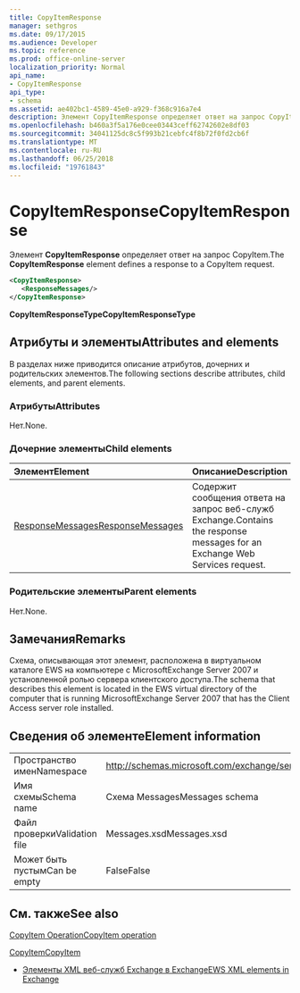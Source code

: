 ```yaml
---
title: CopyItemResponse
manager: sethgros
ms.date: 09/17/2015
ms.audience: Developer
ms.topic: reference
ms.prod: office-online-server
localization_priority: Normal
api_name:
- CopyItemResponse
api_type:
- schema
ms.assetid: ae402bc1-4589-45e0-a929-f368c916a7e4
description: Элемент CopyItemResponse определяет ответ на запрос CopyItem.
ms.openlocfilehash: b460a3f5a176e0cee03443ceff62742602e8df03
ms.sourcegitcommit: 34041125dc8c5f993b21cebfc4f8b72f0fd2cb6f
ms.translationtype: MT
ms.contentlocale: ru-RU
ms.lasthandoff: 06/25/2018
ms.locfileid: "19761843"
---
```

# <a name="copyitemresponse"></a><span data-ttu-id="0bfb4-103">CopyItemResponse</span><span class="sxs-lookup"><span data-stu-id="0bfb4-103">CopyItemResponse</span></span>

<span data-ttu-id="0bfb4-104">Элемент **CopyItemResponse** определяет ответ на запрос CopyItem.</span><span class="sxs-lookup"><span data-stu-id="0bfb4-104">The **CopyItemResponse** element defines a response to a CopyItem request.</span></span> 
  
```xml
<CopyItemResponse>
   <ResponseMessages/>
</CopyItemResponse>
```

 <span data-ttu-id="0bfb4-105">**CopyItemResponseType**</span><span class="sxs-lookup"><span data-stu-id="0bfb4-105">**CopyItemResponseType**</span></span>
## <a name="attributes-and-elements"></a><span data-ttu-id="0bfb4-106">Атрибуты и элементы</span><span class="sxs-lookup"><span data-stu-id="0bfb4-106">Attributes and elements</span></span>

<span data-ttu-id="0bfb4-107">В разделах ниже приводится описание атрибутов, дочерних и родительских элементов.</span><span class="sxs-lookup"><span data-stu-id="0bfb4-107">The following sections describe attributes, child elements, and parent elements.</span></span>
  
### <a name="attributes"></a><span data-ttu-id="0bfb4-108">Атрибуты</span><span class="sxs-lookup"><span data-stu-id="0bfb4-108">Attributes</span></span>

<span data-ttu-id="0bfb4-109">Нет.</span><span class="sxs-lookup"><span data-stu-id="0bfb4-109">None.</span></span>
  
### <a name="child-elements"></a><span data-ttu-id="0bfb4-110">Дочерние элементы</span><span class="sxs-lookup"><span data-stu-id="0bfb4-110">Child elements</span></span>

|<span data-ttu-id="0bfb4-111">**Элемент**</span><span class="sxs-lookup"><span data-stu-id="0bfb4-111">**Element**</span></span>|<span data-ttu-id="0bfb4-112">**Описание**</span><span class="sxs-lookup"><span data-stu-id="0bfb4-112">**Description**</span></span>|
|:-----|:-----|
|[<span data-ttu-id="0bfb4-113">ResponseMessages</span><span class="sxs-lookup"><span data-stu-id="0bfb4-113">ResponseMessages</span></span>](responsemessages.md) <br/> |<span data-ttu-id="0bfb4-114">Содержит сообщения ответа на запрос веб-служб Exchange.</span><span class="sxs-lookup"><span data-stu-id="0bfb4-114">Contains the response messages for an Exchange Web Services request.</span></span>  <br/> |
   
### <a name="parent-elements"></a><span data-ttu-id="0bfb4-115">Родительские элементы</span><span class="sxs-lookup"><span data-stu-id="0bfb4-115">Parent elements</span></span>

<span data-ttu-id="0bfb4-116">Нет.</span><span class="sxs-lookup"><span data-stu-id="0bfb4-116">None.</span></span>
  
## <a name="remarks"></a><span data-ttu-id="0bfb4-117">Замечания</span><span class="sxs-lookup"><span data-stu-id="0bfb4-117">Remarks</span></span>

<span data-ttu-id="0bfb4-118">Схема, описывающая этот элемент, расположена в виртуальном каталоге EWS на компьютере с MicrosoftExchange Server 2007 и установленной ролью сервера клиентского доступа.</span><span class="sxs-lookup"><span data-stu-id="0bfb4-118">The schema that describes this element is located in the EWS virtual directory of the computer that is running MicrosoftExchange Server 2007 that has the Client Access server role installed.</span></span>
  
## <a name="element-information"></a><span data-ttu-id="0bfb4-119">Сведения об элементе</span><span class="sxs-lookup"><span data-stu-id="0bfb4-119">Element information</span></span>

|||
|:-----|:-----|
|<span data-ttu-id="0bfb4-120">Пространство имен</span><span class="sxs-lookup"><span data-stu-id="0bfb4-120">Namespace</span></span>  <br/> |http://schemas.microsoft.com/exchange/services/2006/messages  <br/> |
|<span data-ttu-id="0bfb4-121">Имя схемы</span><span class="sxs-lookup"><span data-stu-id="0bfb4-121">Schema name</span></span>  <br/> |<span data-ttu-id="0bfb4-122">Схема Messages</span><span class="sxs-lookup"><span data-stu-id="0bfb4-122">Messages schema</span></span>  <br/> |
|<span data-ttu-id="0bfb4-123">Файл проверки</span><span class="sxs-lookup"><span data-stu-id="0bfb4-123">Validation file</span></span>  <br/> |<span data-ttu-id="0bfb4-124">Messages.xsd</span><span class="sxs-lookup"><span data-stu-id="0bfb4-124">Messages.xsd</span></span>  <br/> |
|<span data-ttu-id="0bfb4-125">Может быть пустым</span><span class="sxs-lookup"><span data-stu-id="0bfb4-125">Can be empty</span></span>  <br/> |<span data-ttu-id="0bfb4-126">False</span><span class="sxs-lookup"><span data-stu-id="0bfb4-126">False</span></span>  <br/> |
   
## <a name="see-also"></a><span data-ttu-id="0bfb4-127">См. также</span><span class="sxs-lookup"><span data-stu-id="0bfb4-127">See also</span></span>



[<span data-ttu-id="0bfb4-128">CopyItem Operation</span><span class="sxs-lookup"><span data-stu-id="0bfb4-128">CopyItem operation</span></span>](copyitem-operation.md)
  
[<span data-ttu-id="0bfb4-129">CopyItem</span><span class="sxs-lookup"><span data-stu-id="0bfb4-129">CopyItem</span></span>](copyitem.md)


- [<span data-ttu-id="0bfb4-130">Элементы XML веб-служб Exchange в Exchange</span><span class="sxs-lookup"><span data-stu-id="0bfb4-130">EWS XML elements in Exchange</span></span>](ews-xml-elements-in-exchange.md)

